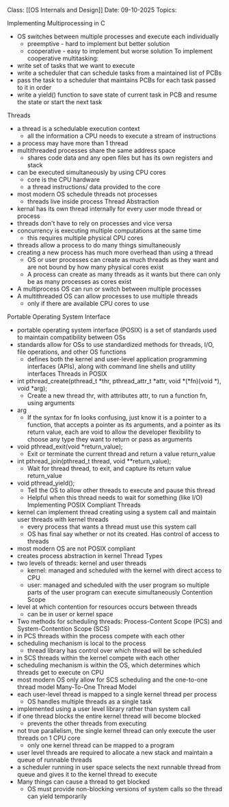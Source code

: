 Class: [[OS Internals and Design]]
Date: 09-10-2025
Topics: 

Implementing Multiprocessing in C 
- OS switches between multiple processes and execute each individually 
	- preemptive - hard to implement but better solution
	- cooperative - easy to implement but worse solution 
To implement cooperative multitasking: 
- write set of tasks that we want to execute
- write a scheduler that can schedule tasks from a maintained list of PCBs
- pass the task to a scheduler that maintains PCBs for each task passed to it in order
- write a yield() function to save state of current task in PCB and resume the state or start the next task 

Threads 
- a thread is a schedulable execution context
	- all the information a CPU needs to execute a stream of instructions 
- a process may have more than 1 thread
- multithreaded processes share the same address space 
	- shares code data and any open files but has its own registers and stack
- can be executed simultaneously by using CPU cores
	- core is the CPU hardware 
	- a thread instructions/ data provided to the core 
- most modern OS schedule threads not processes 
	- threads live inside process 
Thread Abstraction
- kernal has its own thread internally for every user mode thread or process 
- threads don't have to rely on processes and vice versa 
- concurrency is executing multiple computations at the same time 
	- this requires multiple physical CPU cores 
- threads allow a process to do many things simultaneously 
- creating a new process has much more overhead than using a thread
	- OS or user processes can create as much threads as they want and are not bound by how many physical cores exist 
	- A process can create as many threads as it wants but there can only be as many processes as cores exist
- A multiprocess OS can run or switch between multiple processes 
- A multithreaded OS can allow processes to use multiple threads 
	- only if there are available CPU cores to use 

Portable Operating System Interface 
- portable operating system interface (POSIX) is a set of standards used to maintain compatibility between OSs
- standards allow for OSs to use standardized methods for threads, I/O, file operations, and other OS functions 
	- defines both the kernel and user-level application programming interfaces (APIs), along with command line shells and utility interfaces 
Threads in POSIX
- int pthread_create(pthread_t \*thr, pthread_attr_t \*attr, void \*(\*fn)(void \*), void \*arg);  
	- Create a new thread thr, with attributes attr, to run a function fn, using arguments  
- arg  
	- If the syntax for fn looks confusing, just know it is a pointer to a function, that accepts a pointer as its arguments, and a pointer as its return value, each are void to allow the developer flexibility to choose any type they want to return or pass as arguments  
- void pthread_exit(void \*return_value);  
	- Exit or terminate the current thread and return a value return_value  
- int pthread_join(pthread_t thread, void \*\*return_value);  
	- Wait for thread thread, to exit, and capture its return value return_value  
- void pthread_yield();  
	- Tell the OS to allow other threads to execute and pause this thread  
	- Helpful when this thread needs to wait for something (like I/O)  
Implementing POSIX Compliant Threads 
- kernel can implement thread creating using a system call and maintain user threads with kernel threads
	- every process that wants a thread must use this system call
	- OS has final say whether or not its created. Has control of access to threads 
- most modern OS are not POSIX compliant 
- creates process abstraction in kernel 
Thread Types 
- two levels of threads: kernel and user threads 
	- kernel: managed and scheduled with the kernel with direct access to CPU 
	- user: managed and scheduled with the user program so multiple parts of the user program can execute simultaneously 
Contention Scope 
- level at which contention for resources occurs between threads 
	- can be in user or kernel space
- Two methods for scheduling threads: Process-Content Scope (PCS) and System-Contention Scope (SCS)
- in PCS threads within the process compete with each other 
- scheduling mechanism is local to the process 
	- thread library has control over which thread will be scheduled 
- in SCS threads within the kernel compete with each other
- scheduling mechanism is within the OS, which determines which threads get to execute on CPU 
- most modern OS only allow for SCS scheduling and the one-to-one thread model 
Many-To-One Thread Model
- each user-level thread is mapped to a single kernel thread per process
	- OS handles multiple threads as a single task
- implemented using a user level library rather than system call
- if one thread blocks the entire kernel thread will become blocked
	- prevents the other threads from executing 
- not true parallelism, the single kernel thread can only execute the user threads on 1 CPU core
	- only one kernel thread can be mapped to a program
- user level threads are required to allocate a new stack and maintain a queue of runnable threads 
- a scheduler running in user space selects the next runnable thread from queue and gives it to the kernel thread to execute 
- Many things can cause a thread to get blocked
	- OS must provide non-blocking versions of system calls so the thread can yield temporarily
